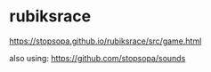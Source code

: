 # rubiksrace

https://stopsopa.github.io/rubiksrace/src/game.html

also using: https://github.com/stopsopa/sounds
